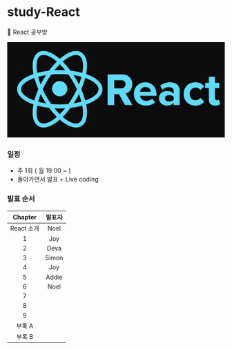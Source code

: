 # study-React

:book: React 공부방
  
![react](react.png)

### 일정
* 주 1회 ( 월 19:00 ~ )
* 돌아가면서 발표 + Live coding

### 발표 순서
| Chapter | 발표자 |
| :-----: |:------:|
| React 소개 | Noel |
| 1 | Joy |
| 2 | Deva |
| 3 | Simon |
| 4 | Joy |
| 5 | Addie |
| 6 | Noel |
| 7 | |
| 8 | |
| 9 | |
| 부록 A | |
| 부록 B | |
